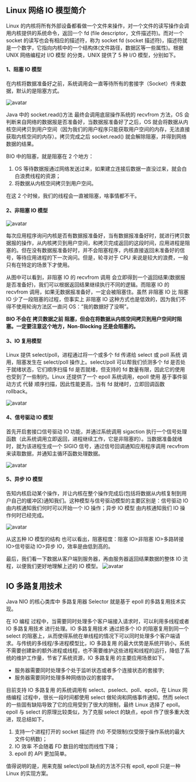 ## Linux 网络 IO 模型简介

Linux 的内核将所有外部设备都看做一个文件来操作，对一个文件的读写操作会调用内核提供的系统命令，返回一个 fd (file descriptor，文件描述符)。而对一个 socket 的读写也会有相应的描述符，称为 socket fd (socket 描述符)，描述符就是一个数字，它指向内核中的一个结构体(文件路径，数据区等一些属性)。根据 UNIX 网络编程对 I/O 模型 的分类，UNIX 提供了 5 种 I/O 模型，分别如下。

#### 1、阻塞 IO 模型

在内核将数据准备好之前，系统调用会一直等待所有的套接字（Socket）传来数据，默认的是阻塞方式。

![avatar](https://fastly.jsdelivr.net/gh/doocs/source-code-hunter@main/images/Netty/阻塞IO模型.png)

Java 中的 socket.read()方法 最终会调用底层操作系统的 recvfrom 方法，OS 会判断来自网络的数据报是否准备好，当数据报准备好了之后，OS 就会将数据从内核空间拷贝到用户空间（因为我们的用户程序只能获取用户空间的内存，无法直接获取内核空间的内存）。拷贝完成之后 socket.read() 就会解除阻塞，并得到网络数据的结果。

BIO 中的阻塞，就是阻塞在 2 个地方：

1. OS 等待数据报通过网络发送过来，如果建立连接后数据一直没过来，就会白白浪费线程的资源；
2. 将数据从内核空间拷贝到用户空间。

在这 2 个时候，我们的线程会一直被阻塞，啥事情都不干。

#### 2、非阻塞 IO 模型

![avatar](https://fastly.jsdelivr.net/gh/doocs/source-code-hunter@main/images/Netty/非阻塞IO模型.png)

每次应用程序询问内核是否有数据报准备好，当有数据报准备好时，就进行拷贝数据报的操作，从内核拷贝到用户空间，和拷贝完成返回的这段时间，应用进程是阻塞的。但在没有数据报准备好时，并不会阻塞程序，内核直接返回未准备好的信号，等待应用进程的下一次询问。但是，轮寻对于 CPU 来说是较大的浪费，一般只有在特定的场景下才使用。

从图中可以看到，非阻塞 IO 的 recvfrom 调用 会立即得到一个返回结果(数据报是否准备好)，我们可以根据返回结果继续执行不同的逻辑。而阻塞 IO 的 recvfrom 调用，如果无数据报准备好，一定会被阻塞住。虽然 非阻塞 IO 比 阻塞 IO 少了一段阻塞的过程，但事实上 非阻塞 IO 这种方式也是低效的，因为我们不得不使用轮询方法区一直问 OS：“我的数据好了没啊”。

**BIO 不会在 拷贝数据之前 阻塞，但会在将数据从内核空间拷贝到用户空间时阻塞。一定要注意这个地方，Non-Blocking 还是会阻塞的。**

#### 3、IO 复用模型

Linux 提供 select/poll，进程通过将一个或多个 fd 传递给 select 或 poll 系统 调用，阻塞发生在 select/poll 操作上。select/poll 可以帮我们侦测多个 fd 是否处于就绪状态，它们顺序扫描 fd 是否就绪，但支持的 fd 数量有限，因此它的使用也受到了一些制约。Linux 还提供了一个 epoll 系统调用，epoll 使用 基于事件驱动方式 代替 顺序扫描，因此性能更高，当有 fd 就绪时，立即回调函数 rollback。

![avatar](https://fastly.jsdelivr.net/gh/doocs/source-code-hunter@main/images/Netty/IO复用模型.png)

#### 4、信号驱动 IO 模型

首先开启套接口信号驱动 IO 功能，并通过系统调用 sigaction 执行一个信号处理函数（此系统调用立即返回，进程继续工作，它是非阻塞的）。当数据准备就绪时，就为该进程生成一个 SIGIO 信号，通过信号回调通知应用程序调用 recvfrom 来读取数据，并通知主循环函数处理数据。

![avatar](https://fastly.jsdelivr.net/gh/doocs/source-code-hunter@main/images/Netty/信号驱动IO模型.png)

#### 5、异步 IO 模型

告知内核启动某个操作，并让内核在整个操作完成后(包括将数据从内核复制到用户自己的缓冲区)通知我们。这种模型与信号驱动模型的主要区别是：信号驱动 IO 由内核通知我们何时可以开始一个 IO 操作；异步 IO 模型 由内核通知我们 IO 操作何时已经完成。

![avatar](https://fastly.jsdelivr.net/gh/doocs/source-code-hunter@main/images/Netty/异步IO模型.png)

从这五种 IO 模型的结构 也可以看出，阻塞程度：阻塞 IO>非阻塞 IO>多路转接 IO>信号驱动 IO>异步 IO，效率是由低到高的。

最后，我们看一下数据从客户端到服务器，再由服务器返回结果数据的整体 IO 流程，以便我们更好地理解上述的 IO 模型。
![avatar](https://fastly.jsdelivr.net/gh/doocs/source-code-hunter@main/images/Netty/数据在客户端及服务器之间的整体IO流程.png)

## IO 多路复用技术

Java NIO 的核心类库中 多路复用器 Selector 就是基于 epoll 的多路复用技术实现。

在 IO 编程 过程中，当需要同时处理多个客户端接入请求时，可以利用多线程或者 IO 多路复用技术 进行处理。IO 多路复用技术 通过把多个 IO 的阻塞复用到同一个 select 的阻塞上，从而使得系统在单线程的情况下可以同时处理多个客户端请求。与传统的多线程/多进程模型比，IO 多路复用 的最大优势是系统开销小，系统不需要创建新的额外进程或线程，也不需要维护这些进程和线程的运行，降低了系统的维护工作量，节省了系统资源，IO 多路复用 的主要应用场景如下。

- 服务器需要同时处理多个处于监听状态或者多个连接状态的套接字;
- 服务器需要同时处理多种网络协议的套接字。

目前支持 IO 多路复用 的系统调用有 select、pselect、poll、epoll，在 Linux 网络编程 过程中，很长一段时间都使用 select 做轮询和网络事件通知，然而 select 的一些固有缺陷导致了它的应用受到了很大的限制，最终 Linux 选择了 epoll。epoll 与 select 的原理比较类似，为了克服 select 的缺点，epoll 作了很多重大改进，现总结如下。

1. 支持一个进程打开的 socket 描述符 (fd) 不受限制(仅受限于操作系统的最大文件句柄数)；
2. IO 效率 不会随着 FD 数目的增加而线性下降；
3. epoll 的 API 更加简单。

值得说明的是，用来克服 select/poll 缺点的方法不只有 epoll, epoll 只是一种 Linux 的实现方案。
